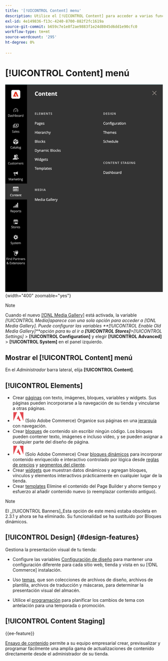 ```yaml
---
title: '[!UICONTROL Content] menu'
description: Utilice el [!UICONTROL Content] para acceder a varias funciones y gestionar el contenido de tu tienda.
exl-id: 4e149836-f13c-4240-8700-882f2fc1619a
source-git-commit: b659c7e1e8f2ae9883f1e24d8045d6dd1e90cfc0
workflow-type: tm+mt
source-wordcount: '295'
ht-degree: 0%

---
```


# [!UICONTROL Content] menú

![El [!UICONTROL Content] menú mostrado en Admin](./assets/admin-menu-content.png){width="400" zoomable="yes"}

>[!NOTE]
>
>Cuando el nuevo [[!DNL Media Gallery]](media-gallery.md) está activada, la variable _[!UICONTROL Media]_aparece con una sola opción para acceder a [!DNL Media Gallery]. Puede configurar las variables **[!UICONTROL Enable Old Media Gallery]**opción para `No` al ir a **[!UICONTROL Stores]**>_[!UICONTROL Settings]_ > **[!UICONTROL Configuration]** y elegir **[!UICONTROL Advanced]** > **[!UICONTROL System]** en el panel izquierdo.

## Mostrar el [!UICONTROL Content] menú

En el _Administrador_ barra lateral, elija **[!UICONTROL Content]**.

## [!UICONTROL Elements]

- Crear [páginas](pages.md) con texto, imágenes, bloques, variables y widgets. Sus páginas pueden incorporarse a la navegación de su tienda y vincularse a otras páginas.
- ![Adobe Commerce](../assets/adobe-logo.svg) (Solo Adobe Commerce) Organice sus páginas en una [jerarquía](page-hierarchy.md) con navegación.
- Crear [bloques](blocks.md) de contenido sin escribir ningún código. Los bloques pueden contener texto, imágenes e incluso vídeo, y se pueden asignar a cualquier parte del diseño de página.
- ![Adobe Commerce](../assets/adobe-logo.svg) (Solo Adobe Commerce) Crear [bloques dinámicos](dynamic-blocks.md) para incorporar contenido enriquecido e interactivo controlado por lógica desde [reglas de precios](../merchandising-promotions/introduction.md#promotions) y [segmentos del cliente](../customers/customer-segments.md).
- Crear [widgets](widgets.md) que muestran datos dinámicos y agregan bloques, vínculos y elementos interactivos prácticamente en cualquier lugar de la tienda.
- Crear [templates](../page-builder/templates.md) Elimine el contenido del Page Builder y ahorre tiempo y esfuerzo al añadir contenido nuevo (o reemplazar contenido antiguo).

>[!NOTE]
>
>El _[!UICONTROL Banners]_Esta opción de este menú estaba obsoleta en 2.3.1 y ahora se ha eliminado. Su funcionalidad se ha sustituido por Bloques dinámicos.

## [!UICONTROL Design] {#design-features}

Gestiona la presentación visual de tu tienda:

- Configure las variables [Configuración de diseño](configuration.md) para mantener una configuración diferente para cada sitio web, tienda y vista en su [!DNL Commerce] instalación.

- Uso [temas](themes.md), que son colecciones de archivos de diseño, archivos de plantilla, archivos de traducción y máscaras, para determinar la presentación visual del almacén.

- Utilice el [programación](schedule.md) para planificar los cambios de tema con antelación para una temporada o promoción.

## [!UICONTROL Content Staging]

{{ee-feature}}

[Ensayo de contenido](content-staging.md) permite a su equipo empresarial crear, previsualizar y programar fácilmente una amplia gama de actualizaciones de contenido directamente desde el administrador de su tienda.
